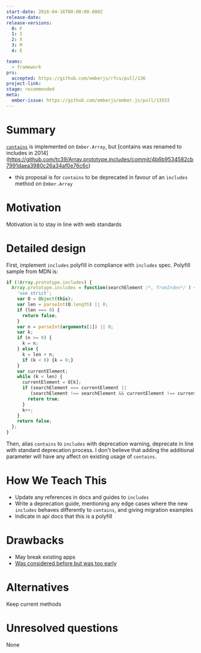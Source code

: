 ```yaml
---
start-date: 2016-04-16T00:00:00.000Z
release-date:
release-versions: 
  0: F
  1: I
  2: X
  3: M
  4: E

teams: 
  - framework
prs:
  accepted: https://github.com/emberjs/rfcs/pull/136
project-link: 
stage: recommended
meta:
  ember-issue: https://github.com/emberjs/ember.js/pull/13553
---
```


# Summary

[`contains`](http://emberjs.com/api/classes/Ember.Array.html#method_contains) is
implemented on `Ember.Array`, but [contains was renamed to includes in 2014]
(https://github.com/tc39/Array.prototype.includes/commit/4b6b9534582cb7991daea3980c26a34af0e76c6c)
- this proposal is for `contains` to be deprecated in favour of an `includes`
method on `Ember.Array`

# Motivation

Motivation is to stay in line with web standards

# Detailed design

First, implement `includes` polyfill in compliance with `includes` spec. Polyfill
sample from MDN is:

```js
if (!Array.prototype.includes) {
  Array.prototype.includes = function(searchElement /*, fromIndex*/ ) {
    'use strict';
    var O = Object(this);
    var len = parseInt(O.length) || 0;
    if (len === 0) {
      return false;
    }
    var n = parseInt(arguments[1]) || 0;
    var k;
    if (n >= 0) {
      k = n;
    } else {
      k = len + n;
      if (k < 0) {k = 0;}
    }
    var currentElement;
    while (k < len) {
      currentElement = O[k];
      if (searchElement === currentElement ||
         (searchElement !== searchElement && currentElement !== currentElement)) { // NaN !== NaN
        return true;
      }
      k++;
    }
    return false;
  };
}
```

Then, alias `contains` to `includes` with deprecation warning, deprecate in line with standard
deprecation process. I don't believe that adding the additional parameter will
have any affect on existing usage of `contains`.

# How We Teach This

* Update any references in docs and guides to `includes`
* Write a deprecation guide, mentioning any edge cases where the new `includes` behaves differently to `contains`, and giving migration examples
* Indicate in api docs that this is a polyfill

# Drawbacks

* May break existing apps
* [Was considered before but was too early](https://github.com/emberjs/ember.js/issues/5670#issuecomment-64084814)

# Alternatives

Keep current methods

# Unresolved questions

None
